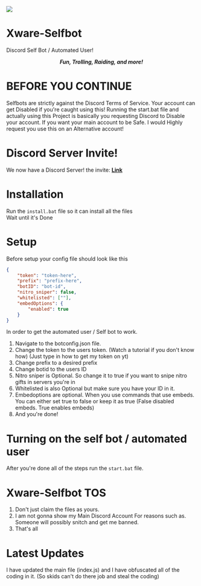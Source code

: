 ![](https://cdn.discordapp.com/attachments/782866268101017610/784386225393631243/asd.png)

# Xware-Selfbot
Discord Self Bot / Automated User!
<div align="center">
      <p><i><b>Fun, Trolling, Raiding, and more! </b></i></p>
      </div>


# BEFORE YOU CONTINUE
Selfbots are strictly against the Discord Terms of Service. Your account can get Disabled if you're caught using this!
Running the start.bat file and actually using this Project is basically you requesting Discord to Disable your account.
If you want your main account to be Safe. I would Highly request you use this on an Alternative account!

# Discord Server Invite!
We now have a Discord Server! the invite: **[Link](https://discord.gg/uBHNqbeFcH)**

# Installation

Run the `install.bat` file so it can install all the files\
Wait until it's Done
# Setup
Before setup your config file should look like this
```json
{
    "token": "token-here",
    "prefix": "prefix-here",
    "botID": "bot-id",
    "nitro_sniper": false,
    "whitelisted": [""],
    "embedOptions": {
        "enabled": true
    }
}
```
In order to get the automated user / Self bot to work.
1. Navigate to the botconfig.json file.
2. Change the token to the users token. (Watch a tutorial if you don't know how) (Just type in how to get my token on yt)
3. Change prefix to a desired prefix
4. Change botid to the users ID
5. Nitro sniper is Optional. So change it to true if you want to snipe nitro gifts in servers you're in
6. Whitelisted is also Optional but make sure you have your ID in it.
7. Embedoptions are optional. When you use commands that use embeds. You can either set true to false or keep it as true
(False disabled embeds. True enables embeds)
7. And you're done!


# Turning on the self bot / automated user
After you're done all of the steps run the `start.bat` file.

# Xware-Selfbot TOS
1. Don't just claim the files as yours.
2. I am not gonna show my Main Discord Account For reasons such as. Someone will possibly snitch and get me banned.
2. That's all

# Latest Updates
I have updated the main file (index.js) and I have obfuscated all of the coding in it. (So skids can't do there job and steal the coding)